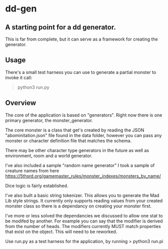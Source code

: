 # dd-gen

## A starting point for a dd generator.
This is far from complete, but it can serve as a framework for creating the generator.

## Usage
There's a small test harness you can use to generate a partial monster to invoke it call:

> python3 run.py

## Overview
The core of the application is based on "generators". Right now there is one primary generator, the monster_generator.

The core monster is a class that get's created by reading the JSON "abominitation.json" file found in the data folder, however you can pass any monster or character definition file that matches the schema.

There may be other character type generators in the future as well as environment, room and a world generator.

I've also included a sample "random name generator" I took a sample of creature names from here https://5thsrd.org/gamemaster_rules/monster_indexes/monsters_by_name/

Dice logic is fairly established.

I've also built a basic string tokenizer. This allows you to generate the Mad Lib style strings. It currently only supports reading values from your created monster class so there is a dependancy on creating your monster first.

I've more or less solved the dependancies we discussed to allow one stat to be modifed by another. For example you can say that the modifier is derived from the number of heads. The modifiers currently MUST match properties that exist on the object. This will need to be reworked.

Use run.py as a test harness for the application, by running > python3 run.pi
